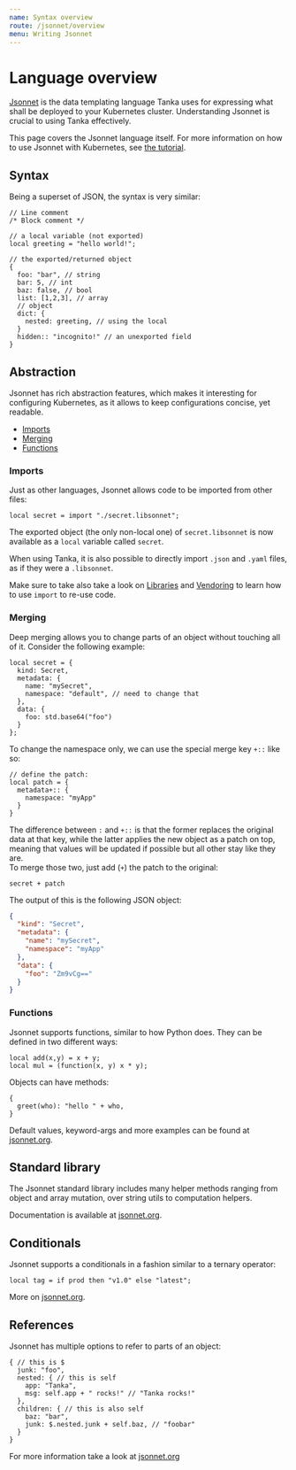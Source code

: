 ```yaml
---
name: Syntax overview
route: /jsonnet/overview
menu: Writing Jsonnet
---
```


# Language overview

[Jsonnet](https://jsonnet.org) is the data templating language Tanka uses for
expressing what shall be deployed to your Kubernetes cluster. Understanding
Jsonnet is crucial to using Tanka effectively.

This page covers the Jsonnet language itself. For more information on how to use Jsonnet with Kubernetes, see [the tutorial](/tutorial/jsonnet).

## Syntax

Being a superset of JSON, the syntax is very similar:

```jsonnet
// Line comment
/* Block comment */

// a local variable (not exported)
local greeting = "hello world!";

// the exported/returned object
{
  foo: "bar", // string
  bar: 5, // int
  baz: false, // bool
  list: [1,2,3], // array
  // object
  dict: {
    nested: greeting, // using the local
  }
  hidden:: "incognito!" // an unexported field
}
```

## Abstraction

Jsonnet has rich abstraction features, which makes it interesting for
configuring Kubernetes, as it allows to keep configurations concise, yet
readable.

- [Imports](#imports)
- [Merging](#merging)
- [Functions](#functions)

### Imports

Just as other languages, Jsonnet allows code to be imported from other files:

```jsonnet
local secret = import "./secret.libsonnet";
```

The exported object (the only non-local one) of `secret.libsonnet` is now
available as a `local` variable called `secret`.

When using Tanka, it is also possible to directly import `.json` and `.yaml`
files, as if they were a `.libsonnet`.

Make sure to take also take a look on [Libraries](libraries.md) and
[Vendoring](vendoring.md) to learn how to use `import` to re-use code.

### Merging

Deep merging allows you to change parts of an object without touching all of it.
Consider the following example:

```jsonnet{5,1-2}
local secret = {
  kind: Secret,
  metadata: {
    name: "mySecret",
    namespace: "default", // need to change that
  },
  data: {
    foo: std.base64("foo")
  }
};
```

To change the namespace only, we can use the special merge key `+::` like so:

```jsonnet
// define the patch:
local patch = {
  metadata+:: {
    namespace: "myApp"
  }
}
```

The difference between `:` and `+::` is that the former replaces the original
data at that key, while the latter applies the new object as a patch on top,
meaning that values will be updated if possible but all other stay like they
are.  
To merge those two, just add (`+`) the patch to the original:

```jsonnet
secret + patch
```

The output of this is the following JSON object:

```json
{
  "kind": "Secret",
  "metadata": {
    "name": "mySecret",
    "namespace": "myApp"
  },
  "data": {
    "foo": "Zm9vCg=="
  }
}
```

### Functions

Jsonnet supports functions, similar to how Python does. They can be defined in
two different ways:

```jsonnet
local add(x,y) = x + y;
local mul = (function(x, y) x * y);
```

Objects can have methods:

```jsonnet
{
  greet(who): "hello " + who,
}
```

Default values, keyword-args and more examples can be found at
[jsonnet.org](https://jsonnet.org/learning/tutorial.html#functions).

## Standard library

The Jsonnet standard library includes many helper methods ranging from object
and array mutation, over string utils to computation helpers.

Documentation is available at
[jsonnet.org](https://jsonnet.org/ref/stdlib.html).

## Conditionals

Jsonnet supports a conditionals in a fashion similar to a ternary operator:

```jsonnet
local tag = if prod then "v1.0" else "latest";
```

More on [jsonnet.org](https://jsonnet.org/learning/tutorial.html#conditionals).

## References

Jsonnet has multiple options to refer to parts of an object:

```jsonnet
{ // this is $
  junk: "foo",
  nested: { // this is self
    app: "Tanka",
    msg: self.app + " rocks!" // "Tanka rocks!"
  },
  children: { // this is also self
    baz: "bar",
    junk: $.nested.junk + self.baz, // "foobar"
  }
}
```

For more information take a look at
[jsonnet.org](https://jsonnet.org/learning/tutorial.html#references)

